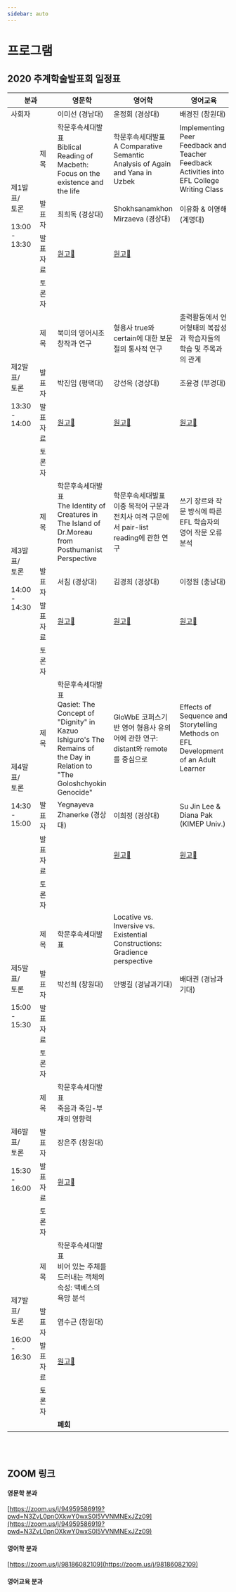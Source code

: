 ```yaml
---
sidebar: auto
---
```


# 프로그램


## 2020 추계학술발표회 일정표

<table>
  <colgroup>
  <col width="80px" />
  <col width="80px" />
  <col width="190px"/>
  <col width="190px"/>
  <col width="190px"/>
  </colgroup>
    <thead>
        <tr class="t-section">
            <th colspan="2" style="min-width:90px">분과</th>
            <th style="min-width:110px">영문학</th>
            <th style="min-width:110px">영어학</th>
            <th style="min-width:110px">영어교육</th>
        </tr>
    </thead>
    <tbody>
        <tr class="t-section t-sepline">
            <td colspan="2">사회자</td>
            <td>이미선 (경남대)</td>
            <td>윤정회 (경상대)</td>
            <td>배경진 (창원대)</td>
        </tr>
        <!-- 제1발표 -->
        <tr class="t-sepline">
            <td rowspan="4" class="t-section">제1발표/<br>토론<br><br>13:00<br>-<br>13:30</td>
            <td class="t-section">제목</td>
            <td><span class="box">학문후속세대발표</span><br>Biblical Reading of Macbeth: Focus on the existence and the life</td>
            <td><span class="box">학문후속세대발표</span><br>A Comparative Semantic Analysis of Again and Yana in Uzbek</td>
            <td>Implementing Peer Feedback and Teacher Feedback Activities into EFL College Writing Class</td>
        </tr>
        <tr class="">
            <td class="t-section">발표자</td>
            <td>최희독 (경상대)</td>
            <td>Shokhsanamkhon Mirzaeva (경상대)</td>
            <td>이유화 & 이영해 (계명대)</td>
        </tr>
        </tr>
            <tr class="">
            <td class="t-section">발표자료</td>
            <td><a href="/lit/1_문학_최희독.pdf"target="_blank">원고📄</a></td>
            <td><a href="/lin/1_어학_Shokhsanamkhon_Mirzaeva.pdf"target="_blank">원고📄</a></td>
            <td></td>
        </tr>
        <tr class="">
            <td class="t-section">토론자</td>
            <td></td>
            <td></td>
            <td></td>
        </tr>
        <!-- 제2발표 -->
        <tr class="t-sepline">
            <td rowspan="4" class="t-section">제2발표/<br>토론<br><br>13:30<br>-<br>14:00</td>
            <td class="t-section">제목</td>
            <td>북미의 영어시조 창작과 연구</td>
            <td>형용사 true와 certain에 대한 보문절의 통사적 연구</td>
            <td>출력활동에서 언어형태의 복잡성과 학습자들의 학습 및 주목과의 관계</td>
        </tr>
        <tr class="">
            <td class="t-section">발표자</td>
            <td>박진임 (평택대)</td>
            <td>강선옥 (경상대)</td>
            <td>조윤경 (부경대)</td>
        </tr>
            <tr class="">
            <td class="t-section">발표자료</td>
            <td><a href="/lit/2_문학_박진임.pdf"target="_blank">원고📄</a></td>
            <td><a href="/lin/2_어학_강선옥.pdf"target="_blank">원고📄</a></td>
            <td><a href="/edu/2_영어교육_조윤경.pdf"target="_blank">원고📄</a></td>
        </tr>
        <tr class="">
            <td class="t-section">토론자</td>
            <td></td>
            <td></td>
            <td></td>
        </tr>
        <!-- 제3발표 -->
        <tr class="t-sepline">
            <td rowspan="4" class="t-section">제3발표/<br>토론<br><br>14:00<br>-<br>14:30</td>
            <td class="t-section">제목</td>
            <td><span class="box">학문후속세대발표</span><br>The Identity of Creatures in The Island of Dr.Moreau from Posthumanist Perspective</td>
            <td><span class="box">학문후속세대발표</span><br>이중 목적어 구문과 전치사 여격 구문에서 pair-list reading에 관한 연구 </td>
            <td>쓰기 장르와 작문 방식에 따른 EFL 학습자의 영어 작문 오류 분석</td>
        </tr>
        <tr class="">
            <td class="t-section">발표자</td>
            <td>서침 (경상대)</td>
            <td>김경희 (경상대)</td>
            <td>이정원 (충남대)</td>
        </tr>
            <tr class="">
            <td class="t-section">발표자료</td>
            <td><a href="/lit/3_문학_서침.pdf"target="_blank">원고📄</a></td>
            <td><a href="/lin/3_어학_김경희.pdf"target="_blank">원고📄</a></td>
            <td><a href="/edu/3_영어교육_이정원.pdf"target="_blank">원고📄</a></td>
        </tr>
        <tr class="">
            <td class="t-section">토론자</td>
            <td></td>
            <td></td>
            <td></td>
        </tr>
        <!-- 제4발표 -->
        <tr class="t-sepline">
            <td rowspan="4" class="t-section">제4발표/<br>토론<br><br>14:30<br>-<br>15:00</td>
            <td class="t-section">제목</td>
            <td><span class="box">학문후속세대발표</span><br>Qasiet: The Concept of "Dignity" in Kazuo Ishiguro's The Remains of the Day in Relation to "The Goloshchyokin Genocide"</td>
            <td>GloWbE 코퍼스기반 영어 형용사 유의어에 관한 연구: distant와 remote를 중심으로 </td>
            <td>Effects of Sequence and Storytelling Methods on EFL Development of an Adult Learner</td>
        </tr>
        <tr class="">
            <td class="t-section">발표자</td>
            <td>Yegnayeva Zhanerke (경상대)</td>
            <td>이희정 (경상대)</td>
            <td>Su Jin Lee & Diana Pak (KIMEP Univ.)</td>
        </tr>
            <tr class="">
            <td class="t-section">발표자료</td>
            <td></td>
            <td><a href="/lin/4_어학_이희정.pdf"target="_blank">원고📄</a></td>
            <td><a href="/edu/4_영어교육_Lee_and_Pak.pdf"target="_blank">원고📄</a></td>
        </tr>
        <tr class="">
            <td class="t-section">토론자</td>
            <td></td>
            <td></td>
            <td></td>
        </tr>
        <!-- 제5발표 -->
        <tr class="t-sepline">
            <td rowspan="4" class="t-section">제5발표/<br>토론<br><br>15:00<br>-<br>15:30</td>
            <td class="t-section">제목</td>
            <td><span class="box">학문후속세대발표</span><br></td>
            <td>Locative vs. Inversive vs. Existential Constructions: Gradience perspective</td>
            <td></td>
        </tr>
        <tr class="">
            <td class="t-section">발표자</td>
            <td>박선희 (창원대)</td>
            <td>안병길 (경남과기대)</td>
            <td>배대권 (경남과기대)</td>
        </tr>
            <tr class="">
            <td class="t-section">발표자료</td>
            <td></td>
            <td></td>
            <td></td>
        </tr>
        <tr class="">
            <td class="t-section">토론자</td>
            <td></td>
            <td></td>
            <td></td>
        </tr>
        <!-- 제6발표 -->
        <tr class="t-sepline">
            <td rowspan="4" class="t-section">제6발표/<br>토론<br><br>15:30<br>-<br>16:00</td>
            <td class="t-section">제목</td>
            <td><span class="box">학문후속세대발표</span><br>죽음과 죽임-부재의 영향력</td>
            <td></td>
            <td></td>
        </tr>
        <tr class="">
            <td class="t-section">발표자</td>
            <td>장은주 (창원대)</td>
            <td></td>
            <td></td>
        </tr>
            <tr class="">
            <td class="t-section">발표자료</td>
            <td><a href="/lit/6_문학_장은주.pdf"target="_blank">원고📄</a></td>
            <td></td>
            <td></td>
        </tr>
        <tr class="">
            <td class="t-section">토론자</td>
            <td></td>
            <td></td>
            <td></td>
        </tr>
        <!-- 제7발표 -->
        <tr class="t-sepline">
            <td rowspan="4" class="t-section">제7발표/<br>토론<br><br>16:00<br>-<br>16:30</td>
            <td class="t-section">제목</td>
            <td><span class="box">학문후속세대발표</span><br>비어 있는 주체를 드러내는 객체의 속성: 맥베스의 욕망 분석</td>
            <td></td>
            <td></td>
        </tr>
        <tr class="">
            <td class="t-section">발표자</td>
            <td>염수근 (창원대)</td>
            <td></td>
            <td></td>
        </tr>
            <tr class="">
            <td class="t-section">발표자료</td>
            <td><a href="/lit/7_문학_염수근.pdf"target="_blank">원고📄</a></td>
            <td></td>
            <td></td>
        </tr>
        <tr class="">
            <td class="t-section">토론자</td>
            <td></td>
            <td></td>
            <td></td>
        </tr>
        <!-- 폐회 -->
        <tr class="t-sepline">
            <td colspan="2"></td>
            <td colspan="3"><strong>폐회</strong></td>
        </tr>
    </tbody>
</table>
<br><br>


## ZOOM 링크

#### 영문학 분과

[https://zoom.us/j/94959586919?pwd=N3ZvL0pnOXkwY0wxS0l5VVNMNExJZz09](https://zoom.us/j/94959586919?pwd=N3ZvL0pnOXkwY0wxS0l5VVNMNExJZz09)


#### 영어학 분과

[https://zoom.us/j/98186082109](https://zoom.us/j/98186082109)

#### 영어교육 분과
